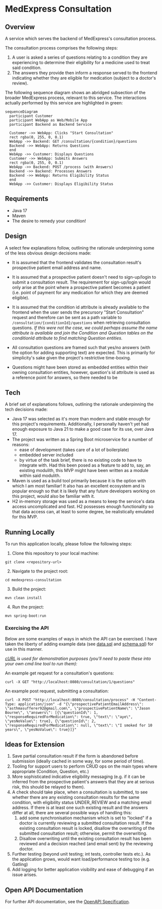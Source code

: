 # MedExpress Consultation

## Overview

A service which serves the backend of MedExpress's consultation process.

The consultation process comprises the following steps:
1. A user is asked a series of questions relating to a condition they are experiencing to determine 
their eligibility for a medicine used to treat said condition.
2. The answers they provide then inform a response served to the frontend indicating whether they 
are eligible for medication (subject to a doctor's review).

The following sequence diagram shows an abridged subsection of the broader MedExpress process, 
relevant to this service. The interactions actually performed by this service are highlighted in 
green: 

```mermaid
sequenceDiagram
  participant Customer
  participant WebApp as Web/Mobile App
  participant Backend as Backend Service

  Customer ->> WebApp: Clicks "Start Consultation"
  rect rgba(0, 255, 0, 0.1)
  WebApp ->> Backend: GET /consultation/{condition}/questions
  Backend ->> WebApp: Returns Questions
  end
  WebApp ->> Customer: Displays Questions
  Customer ->> WebApp: Submits Answers
  rect rgba(0, 255, 0, 0.1)
  WebApp ->> Backend: POST /process (with Answers)
  Backend ->> Backend: Processes Answers
  Backend ->> WebApp: Returns Eligibility Status
  end
  WebApp ->> Customer: Displays Eligibility Status
```

## Requirements

- Java 17
- Maven
- The desire to remedy your condition!

## Design

A select few explanations follow, outlining the rationale underpinning some of the less obvious
design decisions made:

- It is assumed that the frontend validates the consultation result's prospective patient email 
address and name.

- It is assumed that a prospective patient doesn't need to sign-up/login to submit a consultation 
result. The requirement for sign-up/login would only arise at the point where a prospective patient
becomes a patient (i.e. point of payment for any medication for which they are deemed eligible).

- It is assumed that the condition id attribute is already available to the frontend when the user sends 
the precursory "Start Consultation" request and therefore can be sent as a path variable to 
`/consultation/{conditionId}/questions` when retrieving consultation questions. _If this were not 
the case, we could perhaps assume the name attribute is available and join the Condition and 
Question tables on the conditionId attribute to find matching Question entities._

- All consultation questions are framed such that yes/no answers (with the option for adding supporting text) are
expected. This is primarily for simplicity's sake given the project's restrictive time-boxing.

- Questions might have been stored as embedded entities within their owning consultation entities, 
however, question's id attribute is used as a reference point for answers, so there needed to be 


## Tech

A brief set of explanations follows, outlining the rationale underpinning the tech decisions made:

- Java 17 was selected as it's more than modern and stable enough for this project's requirements. 
Additionally, I personally haven't yet had enough exposure to Java 21 to make a good case for its 
use, over Java 17.
- The project was written as a Spring Boot microservice for a number of reasons:
  - ease of development (takes care of a lot of boilerplate)
  - embedded server included
  - by virtue of the task brief, there is no existing code to have to integrate with. Had this been 
  posed as a feature to add to, say, an existing modulith, this MVP might have been written as a module 
  within said modulith.
- Maven is used as a build tool primarily because it is the option with which I am most familiar! 
It also has an excellent ecosystem and is popular enough so that it is likely that any future 
developers working on this project, would also be familiar with it.
- H2 in-memory storage was used as a means to keep the service's data access uncomplicated and fast. 
H2 possesses enough functionality so that data access can, at least to some degree, be realistically 
emulated for this MVP.

## Running Locally

To run this application locally, please follow the following steps:

1. Clone this repository to your local machine:
```
git clone <repository-url>
```
2. Navigate to the project root:
```shell
cd medexpress-consultation
```
3. Build the project:
```shell
mvn clean install
```
4. Run the project:
```shell
mvn spring-boot:run
```

### Exercising the API

Below are some examples of ways in which the API can be exercised. I have taken the liberty of 
adding example data (see [data.sql](src/main/resources/data.sql) and 
[schema.sql](src/main/resources/schema.sql)) for use in this manner. 

_[cURL](https://curl.se/) is used for demonstration purposes (you'll need to paste these into your 
own cmd line tool to run them):_

An example get request for a consultation's questions:
```
curl -X GET "http://localhost:8080/consultation/1/questions"
```
An example post request, submitting a consultation:
```
curl -X POST "http://localhost:8080/consultation/process" -H "Content-Type: application/json" -d "{\"prospectivePatientEmailAddress\": \"asthmasufferer92@gmail.com\", \"prospectivePatientName\": \"Jason Bourne\", \"answers\": [{\"questionId\": 1, \"responseRequiredForMedication\": true, \"text\": \"aye\", \"yesNoValue\": true}, {\"questionId\": 2, \"responseRequiredForMedication\": null, \"text\": \"I smoked for 10 years\", \"yesNoValue\": true}]}"
```

## Ideas for Extension

1. Save partial consultation result if the form is abandoned before submission (ideally cached in 
some way, for some period of time).
2. Tooling for support users to perform CRUD ops on the main types where appropriate (Condition, 
Question, etc.)
3. More sophisticated indicative eligibility messaging (e.g. if it can be inferred from the 
prospective patient's answers that they are at serious risk, this should be relayed to them).
4. A check should take place, when a consultation is submitted, to see whether there are any existing 
consultation results for the same condition, with eligibility status UNDER_REVIEW and a matching 
email address. If there is at least one such existing result and the answers differ at all, there 
are several possible ways of handling this:
   1. add some synchronisation mechanism which is set to "locked" if a doctor is currently reviewing a 
   submitted consultation result. If the existing consultation result is locked, disallow the 
   overwriting of the submitted consultation result; otherwise, permit the overwriting.
   2. Disallow overwriting until the existing consultation result has been reviewed and a decision
   reached (and email sent) by the reviewing doctor.
5. Further testing (beyond unit testing; int tests, controller tests etc.). As the application 
grows, would want load/performance testing too (e.g. Gatling)
6. Add logging for better application visibility and ease of debugging if an issue arises.

## Open API Documentation

For further API documentation, see the [OpenAPI Specification](spec.yaml).
